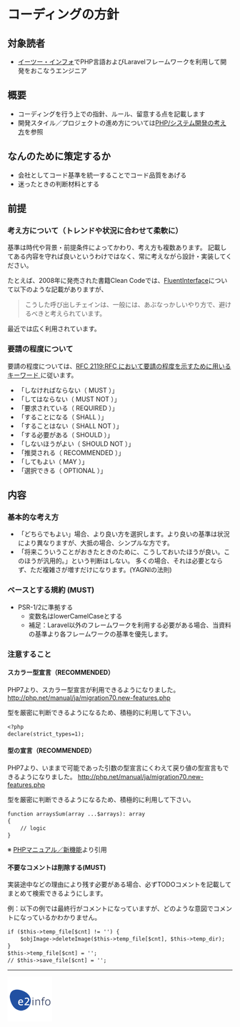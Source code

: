 # コーディングの方針

## 対象読者

* [イーツー・インフォ](https://www.e2info.co.jp/)でPHP言語およびLaravelフレームワークを利用して開発をおこなうエンジニア

## 概要

* コーディングを行う上での指針、ルール、留意する点を記載します
* 開発スタイル／プロジェクトの進め方については[PHP/システム開発の考え方](development/PHP/DevelopmentRule.md)を参照

## なんのために策定するか

* 会社としてコード基準を統一することでコード品質をあげる
* 迷ったときの判断材料とする

## 前提

### 考え方について（トレンドや状況に合わせて柔軟に）

基準は時代や背景・前提条件によってかわり、考え方も複数あります。
記載してある内容を守れば良いというわけではなく、常に考えながら設計・実装してください。

たとえば、2008年に発売された書籍Clean Codeでは、[FluentInterface](https://www.martinfowler.com/bliki/FluentInterface.html)について以下のような記載がありますが、

> こうした呼び出しチェインは、一般には、あぶなっかしいやり方で、避けるべきと考えられています。

最近では広く利用されています。

### 要請の程度について

要請の程度については、[RFC 2119:RFC において要請の程度を示すために用いるキーワード ](https://www.ipa.go.jp/security/rfc/RFC2119JA.html)に従います。

* 「しなければならない（ MUST ）」
* 「してはならない（ MUST NOT ）」
* 「要求されている（ REQUIRED ）」
* 「することになる（ SHALL ）」
* 「することはない（ SHALL NOT ）」
* 「する必要がある（ SHOULD ）」
* 「しないほうがよい（ SHOULD NOT ）」
* 「推奨される（ RECOMMENDED ）」
* 「してもよい（ MAY ）」
* 「選択できる（ OPTIONAL ）」

## 内容

### 基本的な考え方

* 「どちらでもよい」場合、より良い方を選択します。より良いの基準は状況により異なりますが、大抵の場合、シンプルな方です。
* 「将来こういうことがおきたときのために、こうしておいたほうが良い。このほうが汎用的。」という判断はしない。 多くの場合、それは必要とならず、ただ複雑さが増すだけになります。(YAGNIの法則)

### ベースとする規約 (MUST)

* PSR-1/2に準拠する
    * 変数名はlowerCamelCaseとする
    * 補足：Laravel以外のフレームワークを利用する必要がある場合、当資料の基準より各フレームワークの基準を優先します。
    
### 注意すること

#### スカラー型宣言（RECOMMENDED）

PHP7より、スカラー型宣言が利用できるようになりました。
http://php.net/manual/ja/migration70.new-features.php

型を厳密に判断できるようになるため、積極的に利用して下さい。

~~~
<?php
declare(strict_types=1);
~~~

#### 型の宣言（RECOMMENDED）

PHP7より、いままで可能であった引数の型宣言にくわえて戻り値の型宣言もできるようになりました。
http://php.net/manual/ja/migration70.new-features.php

型を厳密に判断できるようになるため、積極的に利用して下さい。

~~~
function arraysSum(array ...$arrays): array
{
    // logic
}
~~~

※ [PHPマニュアル／新機能](http://php.net/manual/ja/migration70.new-features.php)より引用

#### 不要なコメントは削除する(MUST)

実装途中などの理由により残す必要がある場合、必ずTODOコメントを記載してまとめて検索できるようにします。

例：以下の例では最終行がコメントになっていますが、どのような意図でコメントになっているかわかりません。

~~~
if ($this->temp_file[$cnt] != '') {
    $objImage->deleteImage($this->temp_file[$cnt], $this->temp_dir);
}
$this->temp_file[$cnt] = '';
// $this->save_file[$cnt] = '';
~~~


---
    
![イーツー・インフォロゴ](https://raw.githubusercontent.com/e2info/e2info-warehouse/master/images/logo/logo100x100_transparent.png)

